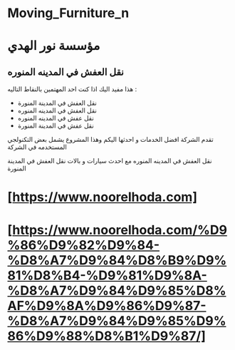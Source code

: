 # Moving_Furniture_n



# مؤسسة نور الهدي
## نقل العفش في المدينه المنوره

هذا مفيد اليك اذا  كنت احد المهتمين بالنقاط التاليه : 
>
- نقل العفش في المدينة المنورة 
- نقل العفش في المدينه المنوره
- نقل عفش في المدينه المنوره
- نقل عفش في المدينة المنورة 

تقدم الشركة افضل الخدمات و احدثها اليكم وهذا المشروع يشمل بعض التكنولجي المستخدمه في الشركة

نقل العفش في المدينه المنوره  مع احدث سيارات و بالات نقل العفش في المدينة المنورة

# [https://www.noorelhoda.com]

# [https://www.noorelhoda.com/%D9%86%D9%82%D9%84-%D8%A7%D9%84%D8%B9%D9%81%D8%B4-%D9%81%D9%8A-%D8%A7%D9%84%D9%85%D8%AF%D9%8A%D9%86%D9%87-%D8%A7%D9%84%D9%85%D9%86%D9%88%D8%B1%D9%87/]


   [https://www.noorelhoda.com]: <https://www.noorelhoda.com>
  
   [https://www.noorelhoda.com/%D9%86%D9%82%D9%84-%D8%A7%D9%84%D8%B9%D9%81%D8%B4-%D9%81%D9%8A-%D8%A7%D9%84%D9%85%D8%AF%D9%8A%D9%86%D9%87-%D8%A7%D9%84%D9%85%D9%86%D9%88%D8%B1%D9%87/]: <https://www.noorelhoda.com/%D9%86%D9%82%D9%84-%D8%A7%D9%84%D8%B9%D9%81%D8%B4-%D9%81%D9%8A-%D8%A7%D9%84%D9%85%D8%AF%D9%8A%D9%86%D9%87-%D8%A7%D9%84%D9%85%D9%86%D9%88%D8%B1%D9%87/>
